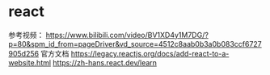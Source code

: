 # react
参考视频：
https://www.bilibili.com/video/BV1XD4y1M7DG/?p=80&spm_id_from=pageDriver&vd_source=4512c8aab0b3a0b083ccf6727905d256
官方文档
https://legacy.reactjs.org/docs/add-react-to-a-website.html
https://zh-hans.react.dev/learn


